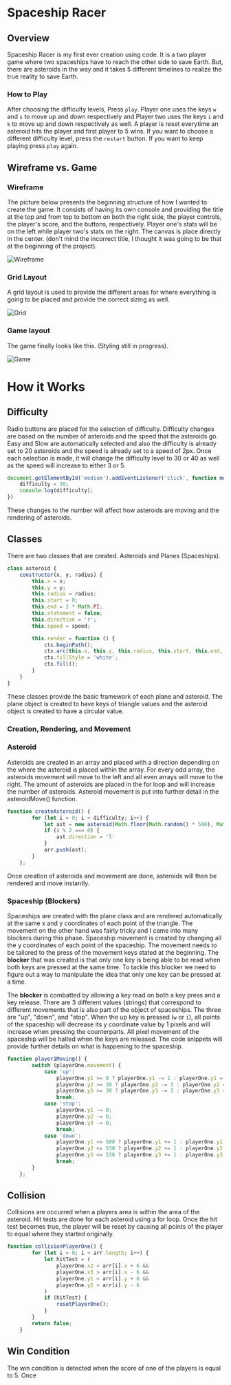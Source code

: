 # Spaceship Racer

## Overview
Spaceship Racer is my first ever creation using code. It is a two player game where two spaceships have to reach the other side to save Earth. But, there are asteroids in the way and it takes 5 different timelines to realize the true reality to save Earth. 

### How to Play
After choosing the difficulty levels, Press `play`. Player one uses the keys `w` and `s` to move up and down respectively and Player two uses the keys `i` and `k` to move up and down respectively as well. A player is reset everytime an asteroid hits the player and first player to 5 wins. If you want to choose a different difficulty level, press the `restart` button. If you want to keep playing press `play` again. 

## Wireframe vs. Game
### Wireframe
The picture below presents the beginning structure of how I wanted to create the game. It consists of having its own console and providing the title at the top and from top to bottom on both the right side, the player controls, the player's score, and the buttons, respectively. Player one's stats will be on the left while player two's stats on the right. The canvas is place directly in the center. (don't mind the incorrect title, I thought it was going to be that at the beginning of the project).

![Wireframe](/wireframe.png)

### Grid Layout
A grid layout is used to provide the different areas for where everything is going to be placed and provide the correct sizing as well. 

![Grid](/grid.png)

### Game layout
The game finally looks like this. (Styling still in progress).

![Game](/game.png)

# How it Works

## Difficulty
Radio buttons are placed for the selection of difficulty. Difficulty changes are based on the number of asteroids and the speed that the asteroids go. Easy and Slow are automatically selected and also the difficulty is already set to 20 asteroids and the speed is already set to a speed of 2px. Once each selection is made, it will change the difficulty level to 30 or 40 as well as the speed will increase to either 3 or 5. 

~~~js
document.getElementById('medium').addEventListener('click', function medium() {
    difficulty = 30;
    console.log(difficulty);
})
~~~

These changes to the number will affect how asteroids are moving and the rendering of asteroids. 

## Classes
There are two classes that are created. Asteroids and Planes (Spaceships). 

~~~js
class asteroid {
    constructor(x, y, radius) {
        this.x = x;
        this.y = y;
        this.radius = radius;
        this.start = 0;
        this.end = 2 * Math.PI;
        this.statement = false;
        this.direction = 'r';
        this.speed = speed;

        this.render = function () {
            ctx.beginPath();
            ctx.arc(this.x, this.y, this.radius, this.start, this.end, this.statement);
            ctx.fillStyle = 'white';
            ctx.fill();
        }
    }
}
~~~

These classes provide the basic framework of each plane and asteroid. The plane object is created to have keys of triangle values and the asteroid object is created to have a circular value. 

### Creation, Rendering, and Movement

### Asteroid

Asteroids are created in an array and placed with a direction depending on the where the asteroid is placed within the array. For every odd array, the asteroids movement will move to the left and all even arrays will move to the right. The amount of asteroids are placed in the for loop and will increase the number of asteroids. Asteroid movement is put into further detail in the asteroidMove() function. 

~~~js
function createAsteroid() {
        for (let i = 0; i < difficulty; i++) {
            let ast = new asteroid(Math.floor(Math.random() * 590), Math.floor(Math.random() * 420) + 30, 3);
            if (i % 2 === 0) {
                ast.direction = 'l'
            }
            arr.push(ast);
        }
    };
~~~

Once creation of asteroids and movement are done, asteroids will then be rendered and move instantly. 


### Spaceship (Blockers)

Spaceships are created with the plane class and are rendered automatically at the same x and y coordinates of each point of the triangle. The movement on the other hand was fairly tricky and I came into many blockers during this phase. Spaceship movement is created by changing all the y coordinates of each point of the spaceship. The movement needs to be tailored to the press of the movement keys stated at the beginning. The **blocker** that was created is that only one key is being able to be read when both keys are pressed at the same time. To tackle this blocker we need to figure out a way to manipulate the idea that only one key can be pressed at a time. 

The **blocker** is combatted by allowing a key read on both a key press and a key release. There are 3 different values (strings) that correspond to different movements that is also part of the object of spaceships. The three are "up", "down", and "stop". When the up key is pressed (`w` or `i`), all points of the spaceship will decrease its y coordinate value by 1 pixels and will increase when pressing the counterparts. All pixel movement of the spaceship will be halted when the keys are released. The code snippets will provide further details on what is happening to the spaceship. 

~~~js
function player1Moving() {
        switch (playerOne.movement) {
            case 'up':
                playerOne.y1 >= 0 ? playerOne.y1 -= 1 : playerOne.y1 = 0;
                playerOne.y2 >= 30 ? playerOne.y2 -= 1 : playerOne.y2 = 30;
                playerOne.y3 >= 30 ? playerOne.y3 -= 1 : playerOne.y3 = 30;
                break;
            case 'stop':
                playerOne.y1 -= 0;
                playerOne.y2 -= 0;
                playerOne.y3 -= 0;
                break;   
            case 'down':
                playerOne.y1 <= 500 ? playerOne.y1 += 1 : playerOne.y1 = 500;
                playerOne.y2 <= 530 ? playerOne.y2 += 1 : playerOne.y2 = 530;
                playerOne.y3 <= 530 ? playerOne.y3 += 1 : playerOne.y3 = 530;
                break;
        } 
    };
~~~

## Collision

Collisions are occurred when a players area is within the area of the asteroid. Hit tests are done for each asteroid using a for loop. Once the hit test becomes true, the player will be reset by causing all points of the player to equal where they started originally. 

~~~js
function collisionPlayerOne() {
        for (let i = 0; i < arr.length; i++) {
            let hitTest = (
                playerOne.x2 < arr[i].x + 6 &&
                playerOne.x3 > arr[i].x - 6 &&
                playerOne.y1 < arr[i].y + 6 &&
                playerOne.y2 > arr[i].y - 6
            )
            if (hitTest) {
                resetPlayerOne();
            }
        } 
        return false;
    }
~~~

## Win Condition
The win condition is detected when the score of one of the players is equal to 5. Once 
